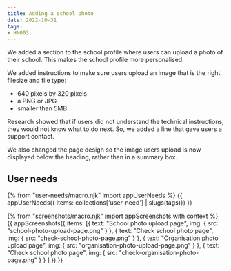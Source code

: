 ```yaml
---
title: Adding a school photo
date: 2022-10-31
tags:
- HN003
---
```


We added a section to the school profile where users can upload a photo of their school. This makes the school profile more personalised.

We added instructions to make sure users upload an image that is the right filesize and file type:

- 640 pixels by 320 pixels
- a PNG or JPG
- smaller than 5MB

Research showed that if users did not understand the technical instructions, they would not know what to do next. So, we added a line that gave users a support contact.

We also changed the page design so the image users upload is now displayed below the heading, rather than in a summary box.

## User needs

{% from "user-needs/macro.njk" import appUserNeeds %}
{{ appUserNeeds({ items: collections['user-need'] | slugs(tags)}) }}


{% from "screenshots/macro.njk" import appScreenshots with context %}
{{ appScreenshots({
  items: [{
    text: "School photo upload page",
    img: { src: "school-photo-upload-page.png" }
  },
  {
    text: "Check school photo page",
    img: { src: "check-school-photo-page.png" }
  },
  {
    text: "Organisation photo upload page",
    img: { src: "organisation-photo-upload-page.png" }
  },
  {
    text: "Check school photo page",
    img: { src: "check-organisation-photo-page.png" }
  }
  ]
}) }}
